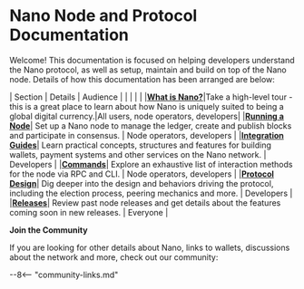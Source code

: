 # Nano Node and Protocol Documentation
Welcome! This documentation is focused on helping developers understand the Nano protocol, as well as setup, maintain and build on top of the Nano node. Details of how this documentation has been arranged are below:

| Section | Details | Audience |
| | | |
|<span class="no-break">**[What is Nano?](/what-is-nano/overview/)**</span>|Take a high-level tour - this is a great place to learn about how Nano is uniquely suited to being a global digital currency.|All users, node operators, developers|
|<span class="no-break">**[Running a Node](/running-a-node/overview/)**</span>| Set up a Nano node to manage the ledger, create and publish blocks and participate in consensus. | Node operators, developers  |
|<span class="no-break">**[Integration Guides](/integration-guides/the-basics)**</span>| Learn practical concepts, structures and features for building wallets, payment systems and other services on the Nano network. | Developers  |
|<span class="no-break">**[Commands](/commands/rpc-protocol/)**</span>|  Explore an exhaustive list of interaction methods for the node via RPC and CLI. | Node operators, developers |
|<span class="no-break">**[Protocol Design](/protocol-design/overview)**</span>|  Dig deeper into the design and behaviors driving the protocol, including the election process, peering mechanics and more. | Developers |
|<span class="no-break">**[Releases](/releases/node-releases)**</span>| Review past node releases and get details about the features coming soon in new releases.  | Everyone  |

**Join the Community**

If you are looking for other details about Nano, links to wallets, discussions about the network and more, check out our community:

--8<-- "community-links.md"